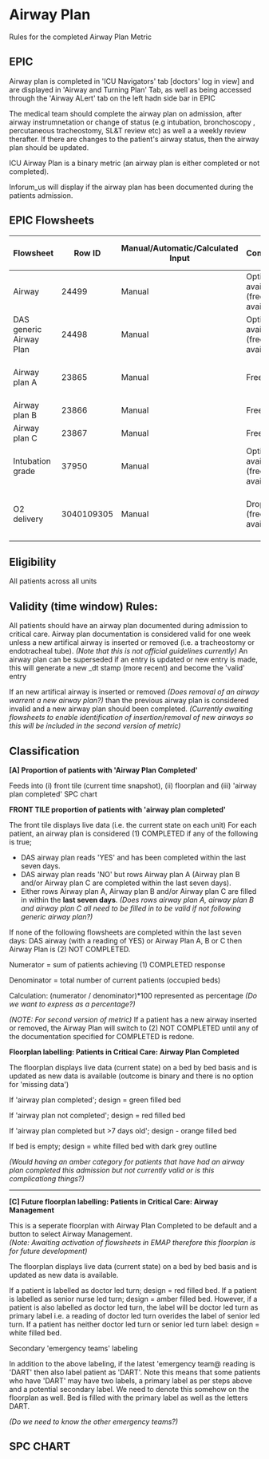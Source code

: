 # Airway Plan 
Rules for the completed Airway Plan Metric

## EPIC
Airway plan is completed in 'ICU Navigators' tab [doctors' log in view] and are displayed in 'Airway and Turning Plan' Tab, as well as being accessed through the 'Airway ALert' tab on the left hadn side bar in EPIC

The medical team should complete the airway plan on admission, after airway instrumnetation or change of status (e.g intubation, bronchoscopy , percutaneous tracheostomy, SL&T review etc) as well a a weekly review therafter. 
If there are changes to the patient's airway status, then the airway plan should be updated.

ICU Airway Plan is a binary metric (an airway plan is either completed or not completed).

Inforum_us will display if the airway plan has been documented during the patients admission.

## EPIC Flowsheets

| Flowsheet | Row ID | Manual/Automatic/Calculated Input | Comments | Expected documentation frequency|
|-|-|-|-|-|
|Airway| 24499| Manual| Options available (free text available)|On completion of airway plan |
| DAS generic Airway Plan | 24498 | Manual|Options available (free text available) | Weekly|
| Airway plan A | 23865 | Manual |Free text|Weekly (if DAS airway plan parameter is no)|
| Airway plan B| 23866|Manual|Free text | |
| Airway plan C | 23867|Manual |Free text| |
|Intubation grade| 37950| Manual |Options available (free text available) | On completion of airway plan |
|O2 delivery|3040109305|Manual| Drop down (free text available)| Hourly (varies depending on patient's clinical condition)|


## Eligibility
All patients across all units 

## Validity (time window) Rules: 

All patients should have an airway plan documented during admission to critical care. Airway plan documentation is considered valid for one week unless a new artifical airway is inserted or removed (i.e. a tracheostomy or endotracheal tube). *(Note that this is not official guidelines currently)* 
An airway plan can be superseded if an entry is updated or new entry is made, this will generate a new _dt stamp (more recent) and become the 'valid' entry

If an new artifical airway is inserted or removed *(Does removal of an airway warrent a new airway plan?)* than the previous airway plan is considered invalid and a new airway plan should been completed. 
*(Currently awaiting flowsheets to enable identification of insertion/removal of new airways so this will be included in the second version of metric)*


## Classification

**[A] Proportion of patients with 'Airway Plan Completed'**

Feeds into (i) front tile (current time snapshot), (ii) floorplan and (iii) 'airway plan completed' SPC chart

**FRONT TILE proportion of patients with 'airway plan completed'**

The front tile displays live data (i.e. the current state on each unit)
For each patient, an airway plan is considered (1) COMPLETED if any of the following is true;

 - DAS airway plan reads 'YES' and has been completed within the last seven days.
 - DAS airway plan reads 'NO' but rows Airway plan A (Airway plan B and/or Airway plan C are completed within the last seven days).
 - Either rows Airway plan A, Airway plan B and/or Airway plan C are filled in within the **last seven days**.
   *(Does rows airway plan A, airway plan B and airway plan C all need to be filled in to be valid if not following generic airway plan?)*

If none of the following flowsheets are completed within the last seven days: DAS airway (with a reading of YES) or Airway Plan A, B or C then Airway Plan is (2) NOT COMPLETED.

Numerator = sum of patients achieving (1) COMPLETED response

Denominator = total number of current patients (occupied beds)

Calculation: (numerator / denominator)*100 represented as percentage *(Do we want to express as a percentage?)*


*(NOTE: For second version of metric)*
If a patient has a new airway inserted or removed, the Airway Plan will switch to (2) NOT COMPLETED until any of the documentation specified for COMPLETED is redone. 


**Floorplan labelling: Patients in Critical Care: Airway Plan Completed** 

The floorplan displays live data (current state) on a bed by bed basis and is updated as new data is available (outcome is binary and there is no option for 'missing data')

If 'airway plan completed'; design = green filled bed

If 'airway plan not completed'; design = red filled bed

If 'airway plan completed but >7 days old'; design - orange filled bed

If bed is empty; design = white filled bed with dark grey outline

*(Would having an amber category for patients that have had an airway plan completed this admission but not currently valid or is this complicationg things?)*

---

**[C] Future floorplan labelling: Patients in Critical Care: Airway Management** 

This is a seperate floorplan with Airway Plan Completed to be default and a button to select Airway Management.  
*(Note: Awaiting activation of flowsheets in EMAP therefore this floorplan is for future development)*

The floorplan displays live data (current state) on a bed by bed basis and is updated as new data is available.   

If a patient is labelled as doctor led turn; design = red filled bed. 
If a patient is labelled as senior nurse led turn; design = amber filled bed.  However, if a patient is also labelled as doctor led turn, the label will be doctor led turn as primary label i.e. a reading of doctor led turn overides the label of senior led turn.
If a patient has neither doctor led turn or senior led turn label: design = white filled bed.

Secondary 'emergency teams' labeling

In addition to the above labeling, if the latest 'emergency team@ reading is 'DART' then also label patient as 'DART'. Note this means that some patients who have 'DART' may have two labels, a primary label as per steps above and a potential secondary label.  We need to denote this somehow on the floorplan as well. Bed is filled with the primary label as well as the letters DART.

*(Do we need to know the other emergency teams?)*

## SPC CHART








